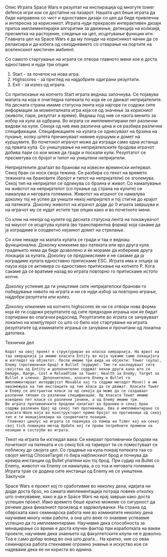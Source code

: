 
Опис 
Играта Space Wars е резултат на инспирација од многуте tower defence игри кои се достапни на пазарот. Нашата цел беше играта да биде направена со чист и едноставен дизајн со цел да биде привлечна и интересна за корисникот. Играта нуди прекрасен интерактивен дизајн притоа имплементирајќи алгоритми за движење, детекција на колизија, пресметка на растојание, следење на цел, исцртување функции итн. Главната цел на Space Wars е да му понуди на корисникот начин да се релаксира и да избега од секојдневието со отварање на портите на вселенскиот мистичен амбиент. 
 

Со самото стартување на играта се отвора главното мени кое е доста едноставно и нуди три опции: 
1) Start - за почеток на нова игра.
2) Highscores - за преглед на најдобрите одиграни резултати.
3) Exit - за излез од играта.

 
Со притискање на копчето Start играта веднаш започнува. Се појавува мапата на која е очигледна патеката по која ќе се движат непријателите. На десната страна имаме статусна лента која најгоре ги содржи сите информации за моменталната игра која се од значење за корисниот (животи, пари, резултат и време). 
Веднаш под нив се наоѓа менито за избор на кула за одбрана. Во играта се имплементирани пет различни видови на кули. Секоја од нив има различна цена и се разбира различни спецификации. Спецификациите на кулата се однесуваат на брзина на пукање, колку штета причинуваат нивние куршуми и домет на куршумите.
Во почетокот играчот може да изгради само една истанца од првата кула. Со уништување на непријателските бродови играчот добива пари со кои може да гради и поскапи кули. Резултатот се пресметува со бројот и типот на уништени непријатели.

 

Непријателите доаѓаат во бранови на извесен временски интервал. Секој бран си носи своја тежина. Се разбира со текот на времето тежината на брановите (бројот и типот на непријатели) се зголемува. Секој тип на непријател се одликува со брзина и живот. Со намалување на животот на непријателот (со пукање од страна на кулите) се намалува и неговата големина.
Животот на играчот се намалува доколку тој не успее да уништи некој непријател и тој стигне до крајот на патеката. Доколку животот на играчот дојде до 0 играта завршува и на играчот му се нудат истите три опции како и во почетното мени.
 

Со клик на некоја од кулите од десната статусна лента на покажувачот на маусот се исцртува кулата (во транспарентна форма) која сакаме да ја изградиме и соодветно нејзинот домет на стрелање.
 
Со клик некаде на мапата кулата се гради и таа е веднаш функционална. Доколку кликнеме врз патеката или врз друга кула градењето нема да биде дозволено и ќе мораме да избереме друга локација за кулата. Доколку се предомислиме и не сакаме да ја изградиме кулата едноставно притискаме ESC.
Играта има и опција за пауза која се активира со едноставно притискање на копчето P. Кога сакаме да се вратиме назад во играта повторно го притискаме истото копче.
 
Доколку успееме да ги уништиме сите непријателски бранови го победување нивото на играта и ни се нуди избор за повторно играње, најдобри резултати или излез.
 
Доколку кликнеме на копчето highscores ќе ни се отвори нова форма која ќе ги содржи резултатите од сите предходни играња кои ќе бидат сортирани во опаѓачки редослед. 
Резултатите во играта се зачувуваат локално на компјутерот со што со било кое стартување на играта резултатите од изминатите играња се зачувани и прочитани од локална датотека.
 
Технички дел 

	Кодот на овој проект е структуриран во класна хиерархија. На врвот на таа хиерархија ја имаме класата Entity во која чуваме само локацијата и изгледот на објектот. После имаме три вида на објекти: Tower (кула), Enemy (противнички брод) и Bullet (куршум). Тие ги наследуваат сите својства од Entity и дополнително содржат некои други како што се Demage, Range, Cost и ReloadTime за Tower; Health за Enemy; Target за Bullet и слично. Дополнително, класите Enemy и Bullet го имплементираат интерфејсот Movable кој го содржи методот Move() и им овозможува на тие инстанците од тие класи да се движат. Класите Tower и Enemy се апстрактни класи за од секоја да може да се создаваат различни типови со различни спецификации. Од класата Tower имаме изведено пет класи со различни јачини, а од Enemy имаме три. 
	Во играта противничките бродови напаѓаат во бранови и секој бран содржи различен број од секој тип противници. Ова е имплементирано со класата Wave која во конструкторот прима бројот на противници од секој тип и ги иницијализира на соодветните позиции.
	 Главниот циклус на играта се повикува со помош на Timer кој на секој свој tick повикува метод Update кој ги прави потребните промени на позиции и состојби во играта. 
	
Текот на играта би изгледал вака: 
Се кеираат противнички бродови на почетокот на патеката и со секој tick на тајмерот ти се поместуваат се поблиску до својата цел. Со градење на кула покрај патеката таа со својот метод ChooseTarget го бира најблискиот брод и почнува да креира инстанции од Bullet упатени кон тој брод. При судир на Bullet со Enemy, животот на Enemy се намалува, а со тоа и неговата големина. Играта трае се додека сите инстанци од Enemy не се уништени.
Заклучок

Space Wars е проект кој го сработивме во неколку дена, идејата ни дојде доста брзо, но самата имплементација потраја повеќе отколку што очекувавме, како и да е Space Wars на крај заврши како доста успешен проект. Иако времето беше кратко можеме со сигурност да речеме дека финалниот производ е задоволувачки. 
На страна од обврската како семинарска работа ние во изминатите неколку дена научивме многу нови работи, а она што веќе го знаевме успеавме успешно да го имплементираме. Научивме дека способноста за менаџирање со време е доста клучен фактор при изработката на вакви проекти, научивме дека знаењето од факултетските клупи не е доволно. Тоа е само добар вовед во она што доаѓа...
 	На кратко, ние со оваа семинарска работа стекнавме огромно знаење и искуство кое се надеваме дека ќе ни користи во иднина.
